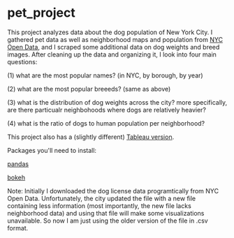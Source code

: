 # pet_project
This project analyzes data about the dog population of New York City.
I gathered pet data as well as neighborhood maps and population from [NYC Open Data](https://opendata.cityofnewyork.us/), and I scraped some additional data on dog weights and breed images. After cleaning up the data and organizing it, I look into four main questions:

(1) what are the most popular names? (in NYC, by borough, by year)

(2) what are the most popular breeeds? (same as above)

(3) what is the distribution of dog weights across the city? more specifically, are there particualr neighbohoods where dogs are relatively heavier?

(4) what is the ratio of dogs to human population per neighborhood?

This project also has a (slightly different) [Tableau version](https://public.tableau.com/profile/bogdan.rabanca#!/vizhome/dogsofnewyork3/Story1).

Packages you'll need to install: 

[pandas](https://pandas.pydata.org/)

[bokeh](https://bokeh.pydata.org/en/latest/)

Note: Initially I downloaded the dog license data programtically from NYC Open Data. Unfortunately, the city updated the file with a new file containing less information (most importantly, the new file lacks neighborhood data) and using that file will make some visualizations unavailable. So now I am just using the older version of the file in .csv format.
